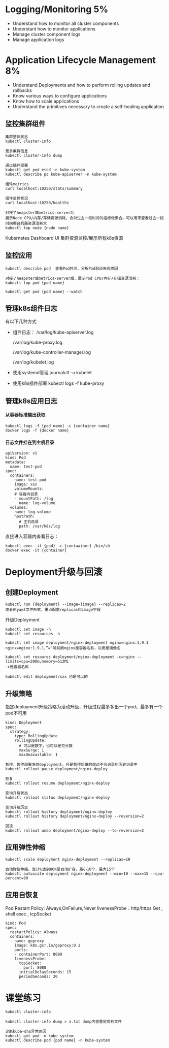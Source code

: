 # Logging/Monitoring 5%
- Understand how to monitor all cluster components
- Understant how to monitor applications
- Manage cluster component logs
- Manage application logs

# Application Lifecycle Management 8%
- Understand Deployments and how to perform rolling updates and rollbacks
- Know various ways to configure applications
- Know how to scale applications
- Understand the primitives necessary to create a self-healing application

## 监控集群组件

```
集群整体状态
kubectl cluster-info

更多集群信息
kubectl cluster-info dump

通过插件部署
kubectl get pod etcd -n kube-system
kubectl describe po kube-apiserver -n kube-system

组件metrics
curl localhost:10250/stats/summary

组件监控状况
curl localhost:10250/healthz

对接了heapster或metrics-server后
展示Node CPU/内存/存储资源消耗，会对过去一段时间的指标做聚合。可以用来查看过去一段时间哪台机器资源消耗大
kubectl top node {node name}

```

Kubernetes Dashboard UI 集群资源监控/展示所有k8s资源

## 监控应用

```
kubectl describe pod  查看Pod时间，分析Pod启动失败原因

对接了heapster或metrics-server后，展示Pod CPU/内存/存储资源消耗：
kubectl top pod {pod name}

kubectl get pod {pod name} --watch

```

## 管理k8s组件日志

  有以下几种方式
  
- 组件日志：
  /var/log/kube-apiserver.log
  
  /var/log/kube-proxy.log
  
  /var/log/kube-controller-manager.log
  
  /var/log/kubelet.log
  
- 使用systemd管理
  journalctl -u kubelet
  
- 使用k8s插件部署
  kubectl logs -f kube-proxy


## 管理k8s应用日志

#### 从容器标准输出获取
```
kubectl logs -f {pod name} -c {container name}
docker logs -f {docker name}
```

#### 日志文件挂在到主机目录
```
apiVersion: v1
kind: Pod
metadata:
  name: test-pod
spec:
  containers:
  - name: test-pod
    image: xxx
    volumeMounts:
    # 容器内目录
    - mountPath: /log
      name: log-volume
  volumes:
    name: log-volume
    hostPath:
      # 主机目录
      path: /var/k8s/log
```
  直接进入容器内查看日志：
```
kubectl exec -it {pod} -c {contaainer} /bin/sh
docker exec -it {container}
```

# Deployment升级与回滚

## 创建Deployment
```
kubectl run {deployment} --image={image} --replicas=2
或者用yaml文件形式，重点配置replicas和image字段
```

升级Deployment
```
kubectl set image -h
kubectl set resources -h

kubectl set image deployment/nginx-deployment nginx=nginx:1.9.1
nginx=nginx:1.9.1，”=“号前面nginx是容器名称，后面是镜像名

kubectl set resoures deployment/nginx-deployment -c=nginx --limits=cpu=200m,memory=512Mi
-c是容器名称

kubectl edit deployment/xxx 也是可以的

```

## 升级策略

  指定deployment升级策略为滚动升级，升级过程最多多出一个pod，最多有一个pod不可用
 
```
kind: Deployment
spec:
  strategy:
    type: RollingUpdate
    rollingUpdate:
      # 可以是数字，也可以是百分数
      maxSurge: 1
      maxUnavailable: 1
```

```
暂停，暂停部署冻结deployment，只是暂停后做的改动不会记录到历史记录中
kubectl rollout pause deployment/nginx-deploy

恢复
kubectl rollout resume deployment/nginx-deploy

查询升级状态
kubectl rollout status deployment/nginx-deploy

查询升级历史
kubectl rollout history deployment/nginx-deploy
kubectl rollout history deployment/nginx-deploy --reversion=2

回滚
kubectl rollout undo deployment/nginx-deploy --to-reversion=2
```


## 应用弹性伸缩

```
kubectl scale deployment nginx-deployment --replicas=10

自动弹性伸缩，当CPU达到80%是自动扩容，最小10个，最大15个
kubectl autoscale deployment nginx-deployment --min=10 --max=15 --cpu-percent=80
```

## 应用自恢复

  Pod Restart Policy: Always,OnFailure,Never
  livenessProbe：http/https Get , shell exec , tcpSocket
  
```
kind: Pod
spec:
  restartPolicy: Always
  containers:
  - name: goproxy
    image: k8s.gcr.io/goproxy:0.1
    ports:
    - containerPort: 8080
    livenessProbe:
      tcpSocket:
        port: 8080
      initialDelaySeconds: 15
      periodSeconds: 20
```

# 课堂练习

```
kubectl cluster-info

kubectl cluster-info dump > a.txt dump内容重定向到文件

诊断kube-dns异常原因
kubectl get pod -n kube-system
kubectl describe pod {pod name} -n kube-system

 
```



















